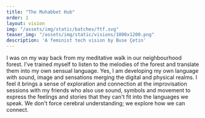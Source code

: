 ```yaml
---
title: "The Muhabbet Hub"
order: 1
layout: vision
img: "/assets/img/static/batches/ftf.svg"
teaser_img: "/assets/img/static/visions/1000x1200.png"
description: 'A feminist tech vision by Buse Çetin'
---
```


I was on my way back from my meditative walk in our neighbourhood forest. I’ve trained myself to listen to the melodies of the forest and translate them into my own sensual language. Yes, I am developing my own language with sound, image and sensations merging the digital and physical realms. I feel it brings a sense of exploration and connection at the improvisation sessions with my friends who also use sound, symbols and movement to express the feelings and stories that they can't fit into the languages we speak. We don't force cerebral understanding; we explore how we can connect.








